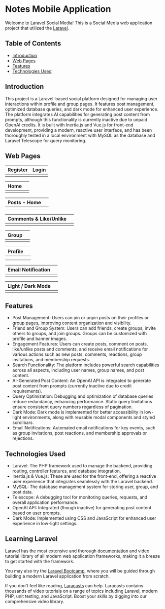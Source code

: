 # Notes Mobile Application
Welcome to Laravel Social Media! This is a Social Media web application project that utilized the [Laravel](https://laravel.com/).

## Table of Contents
- [Introduction](#introduction)
- [Web Pages](#web-pages)
- [Features](#features)
- [Technologies Used](#technologies-used)

## Introduction
This project is a Laravel-based social platform designed for managing user interactions within profile and group pages. It features post management, optimized database queries, and dark mode for enhanced user experience. The platform integrates AI capabilities for generating post content from prompts, although this functionality is currently inactive due to unpaid OpenAI credits. It is built with Inertia.js and Vue.js for front-end development, providing a modern, reactive user interface, and has been thoroughly tested in a local environment with MySQL as the database and Laravel Telescope for query monitoring.

## Web Pages
|  Register                             |  Login                          |
|-----------------------------------------|-----------------------------------------|
|  |  |

|  Home                             |                            |
|-----------------------------------------|-----------------------------------------|
|  |  |

|  Posts - Home                             |                            |
|-----------------------------------------|-----------------------------------------|
|  |  |

|  Comments & Like/Unlike                             |                            |
|-----------------------------------------|-----------------------------------------|
|  |  |

|  Group                             |                            |
|-----------------------------------------|-----------------------------------------|
|  |  |

|  Profile                             |                            |
|-----------------------------------------|-----------------------------------------|
|  |  |
|  |  |

|  Email Notification                             |                            |
|-----------------------------------------|-----------------------------------------|
|  |  |

|  Light / Dark Mode                             |                            |
|-----------------------------------------|-----------------------------------------|
|  |  |

## Features
- Post Management: Users can pin or unpin posts on their profiles or group pages, improving content organization and visibility.
- Friend and Group System: Users can add friends, create groups, invite others to groups, and join groups. Groups can be customized with profile and banner images.
- Engagement Features: Users can create posts, comment on posts, like/unlike posts and comments, and receive email notifications for various actions such as new posts, comments, reactions, group invitations, and membership requests.
- Search Functionality: The platform includes powerful search capabilities across all aspects, including user names, group names, and post content.
- AI-Generated Post Content: An OpenAI API is integrated to generate post content from prompts (currently inactive due to credit requirements).
- Query Optimization: Debugging and optimization of database queries reduce redundancy, enhancing performance. Static query limitations ensure consistent query numbers regardless of pagination.
- Dark Mode: Dark mode is implemented for better accessibility in low-light environments, along with reusable modal components and styled scrollbars.
- Email Notifications: Automated email notifications for key events, such as group invitations, post reactions, and membership approvals or rejections.

## Technologies Used
- Laravel: The PHP framework used to manage the backend, providing routing, controller features, and database integration.
- Inertia.js & Vue.js: These are used for the front-end, offering a reactive user experience that integrates seamlessly with the Laravel backend.
- MySQL: The database management system for storing user, group, and post data.
- Telescope: A debugging tool for monitoring queries, requests, and overall application performance.
- OpenAI API: Integrated (though inactive) for generating post content based on user prompts.
- Dark Mode: Implemented using CSS and JavaScript for enhanced user experience in low-light settings.

## Learning Laravel

Laravel has the most extensive and thorough [documentation](https://laravel.com/docs) and video tutorial library of all modern web application frameworks, making it a breeze to get started with the framework.

You may also try the [Laravel Bootcamp](https://bootcamp.laravel.com), where you will be guided through building a modern Laravel application from scratch.

If you don't feel like reading, [Laracasts](https://laracasts.com) can help. Laracasts contains thousands of video tutorials on a range of topics including Laravel, modern PHP, unit testing, and JavaScript. Boost your skills by digging into our comprehensive video library.
